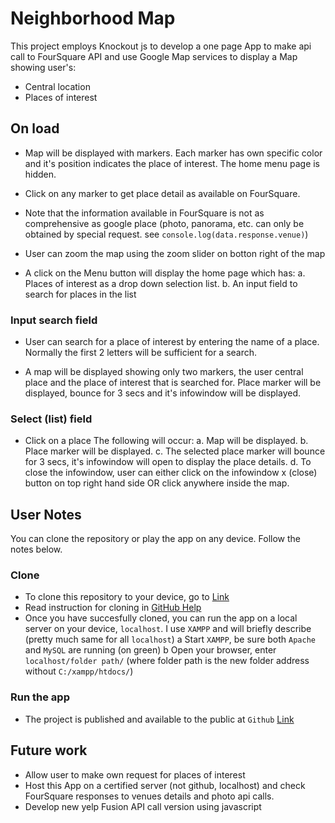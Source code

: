 # Neighborhood Map
This project employs Knockout js  to develop a one page App to make api call to FourSquare API and use Google Map services to display a Map showing user's:
- Central location
- Places of interest 

## On load
- Map will be displayed with markers. Each marker has own specific color and it's position indicates the place of interest. The home menu page is hidden.

- Click on any marker to get place detail as available on FourSquare. 
- Note that the information available in FourSquare is not as comprehensive as google place (photo, panorama, etc. can only be obtained by special request. see `console.log(data.response.venue)`)
- User can zoom the map using the zoom slider on botton right of the map

- A click on the Menu button will display the home page which has:
 a. Places of interest as a drop down selection list.
 b. An input field to search for places in the list

### Input search field
- User can search for a place of interest by entering the name of a place. Normally the first 2 letters will be sufficient for a search.

- A map will be displayed showing only two markers, the user central place and the place of interest that is searched for. Place marker will be displayed, bounce for 3 secs and it's infowindow will be displayed.

### Select (list) field
- Click on a place The following will occur:
 a. Map will be displayed.
 b. Place marker will be displayed.
 c. The selected place marker will bounce for 3 secs, it's infowindow will open to display the place details.
 d. To close the infowindow, user can either click on the infowindow x (close) button on top right hand side OR click anywhere inside the map.

## User Notes
You can clone the repository or play the app on any device. Follow the notes below.

### Clone
- To clone this repository to your device, go to [Link](https://github.com/adabonyan/Neighborhood-Map-Project)
- Read instruction for cloning in [GitHub Help](https://help.github.com/articles/cloning-a-repository/)
- Once you have succesfully cloned, you can run the app on a local server on your device, `localhost`. I use `XAMPP` and will briefly describe (pretty much same for all `localhost`)
	a Start `XAMPP`, be sure both `Apache` and `MySQL` are running (on green)
	b Open your browser, enter `localhost/folder path/` (where folder path is the new folder address without `C:/xampp/htdocs/`)

### Run the app
- The project is published and available to the public at `Github` [Link](https://adabonyan.github.io/Neighborhood-Map-Project/) 

## Future work
- Allow user to make own request for places of interest
- Host this App on a certified server (not github, localhost) and check FourSquare responses to venues details and photo api calls.
- Develop new yelp Fusion API call version using javascript
